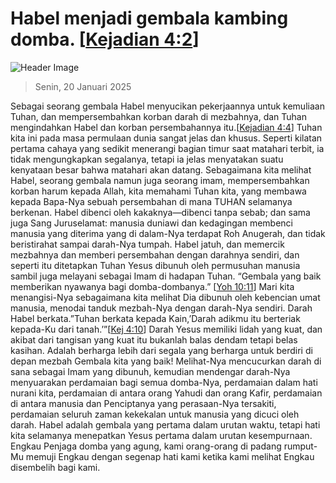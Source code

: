 
# Habel menjadi gembala kambing domba.  [[Kejadian 4:2](http://alkitab.sabda.org/?Kejadian%204:2)]

![Header Image](https://alkitab.app/slice/sunrise.jpg)

> Senin, 20 Januari 2025

Sebagai seorang gembala Habel menyucikan pekerjaannya untuk kemuliaan Tuhan, dan mempersembahkan korban darah di mezbahnya, dan Tuhan mengindahkan Habel dan korban persembahannya itu.[[Kejadian 4:4](http://alkitab.sabda.org/?Kejadian%204:4)] Tuhan kita ini pada masa permulaan dunia sangat jelas dan khusus. Seperti kilatan pertama cahaya yang sedikit menerangi bagian timur saat matahari terbit, ia tidak mengungkapkan segalanya, tetapi ia jelas menyatakan suatu kenyataan besar bahwa matahari akan datang. Sebagaimana kita melihat Habel, seorang gembala namun juga seorang imam, mempersembahkan korban harum kepada Allah, kita memahami Tuhan kita, yang membawa kepada Bapa-Nya sebuah persembahan di mana TUHAN selamanya berkenan. Habel dibenci oleh kakaknya—dibenci tanpa sebab; dan sama juga Sang Juruselamat: manusia duniawi dan kedagingan membenci manusia yang diterima yang di dalam-Nya terdapat Roh Anugerah, dan tidak beristirahat sampai darah-Nya tumpah. Habel jatuh, dan memercik mezbahnya dan memberi persembahan dengan darahnya sendiri, dan seperti itu ditetapkan Tuhan Yesus dibunuh oleh permusuhan manusia sambil juga melayani sebagai Imam di hadapan Tuhan. “Gembala yang baik memberikan nyawanya bagi domba-dombanya.” [[Yoh 10:11](http://alkitab.sabda.org/?Yoh%2010:11)] Mari kita menangisi-Nya sebagaimana kita melihat Dia dibunuh oleh kebencian umat manusia, menodai tanduk mezbah-Nya dengan darah-Nya sendiri. Darah Habel berkata.”Tuhan berkata kepada Kain,’Darah adikmu itu berteriak kepada-Ku dari tanah.’”[[Kej 4:10](http://alkitab.sabda.org/?Kej%204:10)] Darah Yesus memiliki lidah yang kuat, dan akibat dari tangisan yang kuat itu bukanlah balas dendam tetapi belas kasihan. Adalah berharga lebih dari segala yang berharga untuk berdiri di depan mezbah Gembala kita yang baik! Melihat-Nya mencucurkan darah di sana sebagai Imam yang dibunuh, kemudian mendengar darah-Nya menyuarakan perdamaian bagi semua domba-Nya, perdamaian dalam hati nurani kita, perdamaian di antara orang Yahudi dan orang Kafir, perdamaian di antara manusia dan Penciptanya yang perasaan-Nya tersakiti, perdamaian seluruh zaman kekekalan untuk manusia yang dicuci oleh darah. Habel adalah gembala yang pertama dalam urutan waktu, tetapi hati kita selamanya menepatkan Yesus pertama dalam urutan kesempurnaan. Engkau Penjaga domba yang agung, kami orang-orang di padang rumput-Mu memuji Engkau dengan segenap hati kami ketika kami melihat Engkau disembelih bagi kami.
    